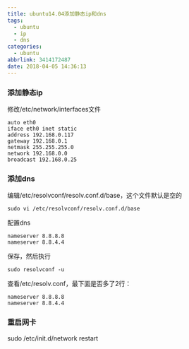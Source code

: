 ```yaml
---
title: ubuntu14.04添加静态ip和dns
tags:
  - ubuntu
  - ip
  - dns
categories:
  - ubuntu
abbrlink: 3414172487
date: 2018-04-05 14:36:13
---
```


### 添加静态ip
<!-- more -->
修改/etc/network/interfaces文件
``` 
auto eth0 
iface eth0 inet static 
address 192.168.0.117 
gateway 192.168.0.1 
netmask 255.255.255.0 
network 192.168.0.0 
broadcast 192.168.0.25
```
### 添加dns
编辑/etc/resolvconf/resolv.conf.d/base，这个文件默认是空的
``` 
sudo vi /etc/resolvconf/resolv.conf.d/base
```
配置dns
```
nameserver 8.8.8.8 
nameserver 8.8.4.4
``` 
保存，然后执行
``` 
sudo resolvconf -u 
```
查看/etc/resolv.conf，最下面是否多了2行： 
```
nameserver 8.8.8.8 
nameserver 8.8.4.4
```

### 重启网卡
sudo /etc/init.d/network restart